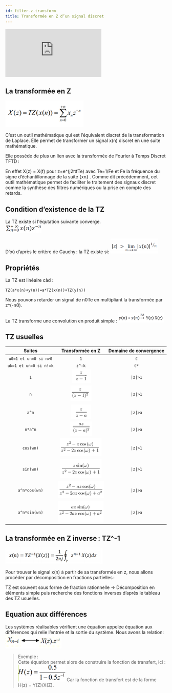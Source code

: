```yaml
---
id: filter-z-transform
title: Transformée en Z d’un signal discret 
---
```


<iframe src="https://giphy.com/embed/MMWA9EJgz6MRG" height="150" frameBorder="0" class="giphy-embed" allowFullScreen></iframe><p></p>

## La transformée en Z

![](assets/filter/image001.png)

C’est un outil mathématique qui est l’équivalent discret de la transformation de Laplace. Elle permet de transformer un signal x(n) discret en une suite mathématique.  
 
Elle possède de plus un lien avec la transformée de Fourier à Temps Discret TFTD :  

En effet X(z) = X(f) pour z=e^(j2πfTe) avec Te=1/Fe et Fe la fréquence du signe d’échantillonnage de la suite {xn} .
Comme dit précédemment, cet outil mathématique permet de faciliter le traitement des signaux discret comme la synthèse des filtres numériques ou la prise en compte des retards.  


## Condition d’existence de la TZ

La TZ existe si l'équtation suivante converge.  
![](assets/filter/image003.png)

D’où d’après le critère de Cauchy : la TZ existe si:
![](assets/filter/image005.png)

## Propriétés

La TZ est linéaire càd :
```
TZ(a*x(n)+y(n))=a*TZ(x(n))+TZ(y(n)) 
```
Nous pouvons retarder un signal de n0Te en multipliant la transformée par z^(-n0).  

La TZ transforme une convolution en produit simple :
![](assets/filter/image007.png)

## TZ usuelles


Suites | Transformée en Z | Domaine de convergence
|:---:|:---:|:---:|
`u0=1 et un=0 si n>0`  | `1` | `ℂ` 
`uk=1 et un=0 si n!=k` | `z^-k` | `ℂ*`
`1` | ![](assets/filter/image009.png) | <code>&#124;z&#124;>1</code>
`n` | ![](assets/filter/image011.png) | <code>&#124;z&#124;>1</code>
`a^n` | ![](assets/filter/image013.png) | <code>&#124;z&#124;>a</code>
`n*a^n` | ![](assets/filter/image015.png) | <code>&#124;z&#124;>a</code>
`cos(wn)` | ![](assets/filter/image017.png) | <code>&#124;z&#124;>1</code>
`sin(wn)` | ![](assets/filter/image019.png) | <code>&#124;z&#124;>1</code>
`a^n*cos(wn)` | ![](assets/filter/image021.png) | <code>&#124;z&#124;>a</code>
`a^n*sin(wn)` | ![](assets/filter/image023.png) | <code>&#124;z&#124;>a</code>

## La transformée en Z inverse : TZ^-1

![](assets/filter/image025.png)

Pour trouver le signal x(n) à partir de sa transformée en z, nous allons procéder par décomposition en fractions partielles :  

TZ est souvent sous forme de fraction rationnelle -> Décomposition en éléments simple puis recherche des fonctions inverses d’après le tableau des TZ usuelles.  


## Equation aux différences 

Les systèmes réalisables vérifient une équation appelée équation aux différences qui relie l’entrée et la sortie du système. Nous avons la relation:
![](assets/filter/image048.gif) 

> Exemple : </br>
> Cette équation permet alors de construire la fonction de transfert, ici :  </br>
> ![](assets/filter/image033.png)
> Car la fonction de transfert est de la forme H(z) = Y(Z)/X(Z). 


